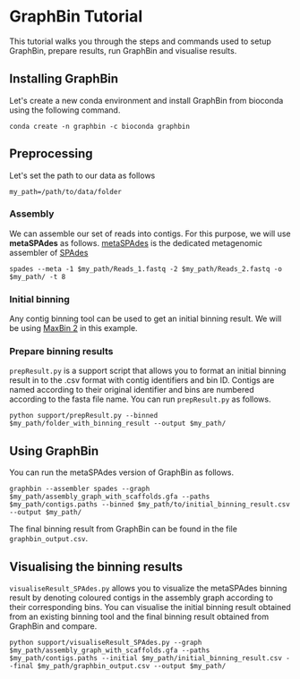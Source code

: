 # GraphBin Tutorial

This tutorial walks you through the steps and commands used to setup GraphBin, prepare results, run GraphBin and visualise results.

## Installing GraphBin

Let's create a new conda environment and install GraphBin from bioconda using the following command.
```
conda create -n graphbin -c bioconda graphbin
```

## Preprocessing

Let's set the path to our data as follows
```
my_path=/path/to/data/folder
```

### Assembly

We can assemble our set of reads into contigs. For this purpose, we will use **metaSPAdes** as follows. [metaSPAdes](https://genome.cshlp.org/content/27/5/824) is the dedicated metagenomic assembler of [SPAdes](http://cab.spbu.ru/software/spades/)
```
spades --meta -1 $my_path/Reads_1.fastq -2 $my_path/Reads_2.fastq -o $my_path/ -t 8
```

### Initial binning

Any contig binning tool can be used to get an initial binning result. We will be using [MaxBin 2](https://sourceforge.net/projects/maxbin2/) in this example.


### Prepare binning results

`prepResult.py` is a support script that allows you to format an initial binning result in to the .csv format with contig identifiers and bin ID. Contigs are named according to their original identifier and bins are numbered according to the fasta file name. You can run `prepResult.py` as follows.

```
python support/prepResult.py --binned $my_path/folder_with_binning_result --output $my_path/
```

## Using GraphBin

You can run the metaSPAdes version of GraphBin as follows.
```
graphbin --assembler spades --graph $my_path/assembly_graph_with_scaffolds.gfa --paths $my_path/contigs.paths --binned $my_path/to/initial_binning_result.csv --output $my_path/
```

The final binning result from GraphBin can be found in the file `graphbin_output.csv`.

## Visualising the binning results

`visualiseResult_SPAdes.py` allows you to visualize the metaSPAdes binning result by denoting coloured contigs in the assembly graph according to their corresponding bins. You can visualise the initial binning result obtained from an existing binning tool and the final binning result obtained from GraphBin and compare.

```
python support/visualiseResult_SPAdes.py --graph $my_path/assembly_graph_with_scaffolds.gfa --paths $my_path/contigs.paths --initial $my_path/initial_binning_result.csv --final $my_path/graphbin_output.csv --output $my_path/
```
